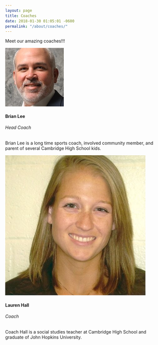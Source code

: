 ```yaml
---
layout: page
title: Coaches
date: 2018-01-30 01:05:01 -0600
permalink: "/about/coaches/"
---
```


<p class="text-center pb-4">Meet our amazing coaches!!!</p>

<section class="team-section pb-2">

<!--Grid row-->
<div class="row mb-lg-2 text-center text-md-left">

<!--Grid column-->
<div class="col-lg-6 col-md-12 mb-4">

<div class="col-md-6 float-left">
<div class="avatar mx-auto">
<img src="/assets/images/coaches/coach-brian.jpg" class="rounded img-fluid z-depth-1">
</div>
</div>

<div class="col-md-6 float-right">
<h4 class="mt-2"><strong>Brian Lee</strong></h4>
<h6 class="font-weight-bold mb-2">Head Coach</h6>
<p>Brian Lee is a long time sports coach, involved community member, and parent of several Cambridge High School kids.</p>

<!--LinkedIn-->
<a href="https://www.linkedin.com/in/brian-lee-4376904/" class="icons-sm">
<i class="fab fa-linkedin"> </i>
</a>
</div>

</div>
<!--Grid column-->

<!--Grid column-->
<div class="col-lg-6 col-md-12 mb-4">

<div class="col-md-6 float-left">
<div class="avatar mx-auto">
<img src="/assets/images/coaches/coach-hall.jpg" class="rounded img-fluid z-depth-1" alt="Second sample avatar image">
</div>
</div>

<div class="col-md-6 float-right">
<h4 class="mt-2"><strong>Lauren Hall</strong></h4>
<h6 class="font-weight-bold mb-2">Coach</h6>
<p>Coach Hall is a social studies teacher at Cambridge High School and graduate of John Hopkins University.</p>

<!--LinkedIn-->
<a href="https://www.linkedin.com/in/lauren-hall-04073b4/" class="icons-sm">
<i class="fab fa-linkedin"> </i>
</a>
</div>

</div>
<!--Grid column-->

</div>
<!--Grid row-->

</section>
            